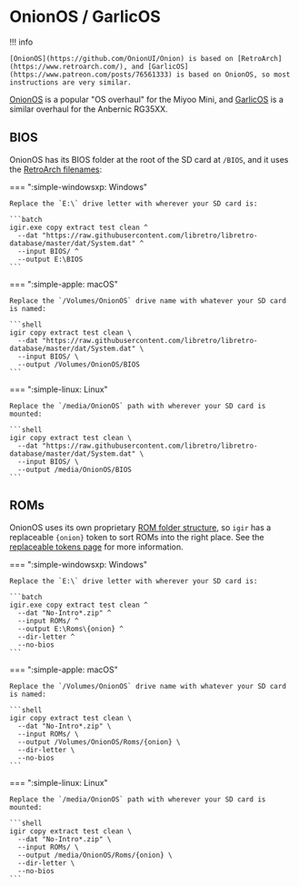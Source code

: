 # OnionOS / GarlicOS

!!! info

    [OnionOS](https://github.com/OnionUI/Onion) is based on [RetroArch](https://www.retroarch.com/), and [GarlicOS](https://www.patreon.com/posts/76561333) is based on OnionOS, so most instructions are very similar.

[OnionOS](https://github.com/OnionUI/Onion) is a popular "OS overhaul" for the Miyoo Mini, and [GarlicOS](https://www.patreon.com/posts/76561333) is a similar overhaul for the Anbernic RG35XX.

## BIOS

OnionOS has its BIOS folder at the root of the SD card at `/BIOS`, and it uses the [RetroArch filenames](https://github.com/OnionUI/Onion/wiki/Installation#step-3-copy-over-your-bios-and-rom-files):

=== ":simple-windowsxp: Windows"

    Replace the `E:\` drive letter with wherever your SD card is:

    ```batch
    igir.exe copy extract test clean ^
      --dat "https://raw.githubusercontent.com/libretro/libretro-database/master/dat/System.dat" ^
      --input BIOS/ ^
      --output E:\BIOS
    ```

=== ":simple-apple: macOS"

    Replace the `/Volumes/OnionOS` drive name with whatever your SD card is named:

    ```shell
    igir copy extract test clean \
      --dat "https://raw.githubusercontent.com/libretro/libretro-database/master/dat/System.dat" \
      --input BIOS/ \
      --output /Volumes/OnionOS/BIOS
    ```

=== ":simple-linux: Linux"

    Replace the `/media/OnionOS` path with wherever your SD card is mounted:

    ```shell
    igir copy extract test clean \
      --dat "https://raw.githubusercontent.com/libretro/libretro-database/master/dat/System.dat" \
      --input BIOS/ \
      --output /media/OnionOS/BIOS
    ```

## ROMs

OnionOS uses its own proprietary [ROM folder structure](https://github.com/OnionUI/Onion/wiki/Emulators#rom-folders---quick-reference), so `igir` has a replaceable `{onion}` token to sort ROMs into the right place. See the [replaceable tokens page](../../output/tokens.md) for more information.

=== ":simple-windowsxp: Windows"

    Replace the `E:\` drive letter with wherever your SD card is:

    ```batch
    igir.exe copy extract test clean ^
      --dat "No-Intro*.zip" ^
      --input ROMs/ ^
      --output E:\Roms\{onion} ^
      --dir-letter ^
      --no-bios
    ```

=== ":simple-apple: macOS"

    Replace the `/Volumes/OnionOS` drive name with whatever your SD card is named:

    ```shell
    igir copy extract test clean \
      --dat "No-Intro*.zip" \
      --input ROMs/ \
      --output /Volumes/OnionOS/Roms/{onion} \
      --dir-letter \
      --no-bios
    ```

=== ":simple-linux: Linux"

    Replace the `/media/OnionOS` path with wherever your SD card is mounted:

    ```shell
    igir copy extract test clean \
      --dat "No-Intro*.zip" \
      --input ROMs/ \
      --output /media/OnionOS/Roms/{onion} \
      --dir-letter \
      --no-bios
    ```
